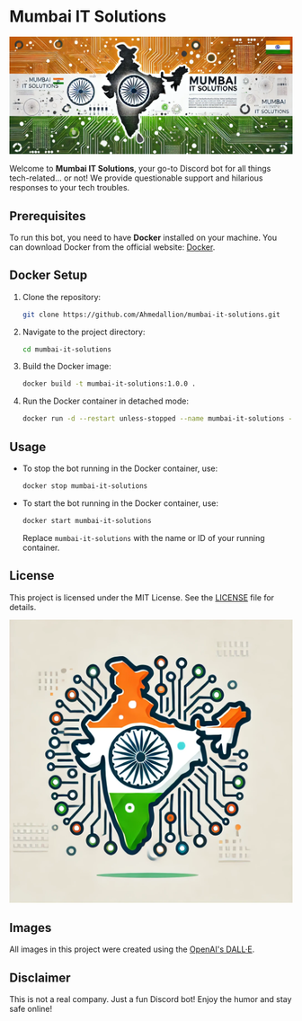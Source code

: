 # Mumbai IT Solutions

![Banner](images/banner.png)

Welcome to **Mumbai IT Solutions**, your go-to Discord bot for all things tech-related... or not! We provide questionable support and hilarious responses to your tech troubles.

## Prerequisites

To run this bot, you need to have **Docker** installed on your machine. You can download Docker from the official website: [Docker](https://www.docker.com/).

## Docker Setup

1. Clone the repository:
   ```bash
   git clone https://github.com/Ahmedallion/mumbai-it-solutions.git
   ```

2. Navigate to the project directory:
   ```bash
   cd mumbai-it-solutions
   ```

3. Build the Docker image:
   ```bash
   docker build -t mumbai-it-solutions:1.0.0 .
   ```

4. Run the Docker container in detached mode:
   ```bash
   docker run -d --restart unless-stopped --name mumbai-it-solutions -h mumbai-it-solutions -e BOT_TOKEN=your_bot_token_here mumbai-it-solutions:1.0.0
   ```

## Usage

- To stop the bot running in the Docker container, use:

    ```bash
    docker stop mumbai-it-solutions
    ```

- To start the bot running in the Docker container, use:

    ```bash
    docker start mumbai-it-solutions
    ```

    Replace `mumbai-it-solutions` with the name or ID of your running container.

## License

This project is licensed under the MIT License. See the [LICENSE](LICENSE) file for details.

![Logo](images/logo.png)

## Images

All images in this project were created using the [OpenAI's DALL·E](https://openai.com/index/dall-e/).

## Disclaimer

This is not a real company. Just a fun Discord bot! Enjoy the humor and stay safe online!